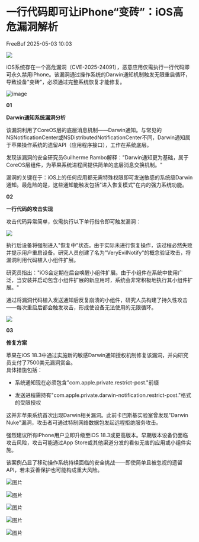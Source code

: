#  一行代码即可让iPhone“变砖”：iOS高危漏洞解析   
 FreeBuf   2025-05-03 10:03  
  
![](https://mmbiz.qpic.cn/mmbiz_gif/qq5rfBadR38jUokdlWSNlAjmEsO1rzv3srXShFRuTKBGDwkj4gvYy34iajd6zQiaKl77Wsy9mjC0xBCRg0YgDIWg/640?wx_fmt=gif "")  
  
  
iOS系统存在一个高危漏洞（CVE-2025-24091），恶意应用仅需执行一行代码即可永久禁用iPhone。该漏洞通过操作系统的Darwin通知机制触发无限重启循环，导致设备"变砖"，必须通过完整系统恢复才能修复。  
  
  
![image](https://mmbiz.qpic.cn/mmbiz_jpg/qq5rfBadR3icbm1QXk9w6O9EM8c0VvZicmhia9IcxLTuqWX9ThtlxCgz4rYNZibwxibS9xyMQVOTxMR7RvexgQ5vpiag/640?wx_fmt=jpeg&from=appmsg "")  
  
  
**01**  
  
  
  
**Darwin通知系统漏洞分析**  
  
  
该漏洞利用了CoreOS层的底层消息机制——Darwin通知。与常见的NSNotificationCenter或NSDistributedNotificationCenter不同，Darwin通知属于苹果操作系统的遗留API（应用程序接口），工作在系统底层。  
  
  
发现该漏洞的安全研究员Guilherme Rambo解释："Darwin通知更为基础，属于CoreOS层组件，为苹果系统进程间提供简单的底层消息交换机制。"  
  
  
漏洞的关键在于：iOS上的任何应用都无需特殊权限即可发送敏感的系统级Darwin通知。最危险的是，这些通知能触发包括"进入恢复模式"在内的强力系统功能。  
  
  
**02**  
  
  
  
**一行代码的攻击实现**  
  
  
攻击代码异常简单，仅需执行以下单行指令即可触发漏洞：  
  
  
![](https://mmbiz.qpic.cn/mmbiz_jpg/qq5rfBadR3icbm1QXk9w6O9EM8c0VvZicmXgUCIwjgt36lEtoGqwMgWp0PRgqvr4nZJ8t4pHSbgFicyicfaaKx46YA/640?wx_fmt=jpeg&from=appmsg "")  
  
  
执行后设备将强制进入"恢复中"状态。由于实际未进行恢复操作，该过程必然失败并提示用户重启设备。研究人员创建了名为"VeryEvilNotify"的概念验证攻击，将漏洞利用代码植入小组件扩展。  
  
  
研究员指出："iOS会定期在后台唤醒小组件扩展。由于小组件在系统中使用广泛，当安装并启动包含小组件扩展的新应用时，系统会非常积极地执行其小组件扩展。"  
  
  
通过将漏洞代码植入发送通知后反复崩溃的小组件，研究人员构建了持久性攻击——每次重启后都会触发攻击，形成使设备无法使用的无限循环。  
  
  
![](https://mmbiz.qpic.cn/mmbiz_png/qq5rfBadR3icbm1QXk9w6O9EM8c0VvZicm5zJt6ppn4o8QnTVibPm9cJibP9UInsHRuBHN7ibGhuia3cgJB1jm3uhCPQ/640?wx_fmt=png&from=appmsg "")  
  
  
  
**03**  
  
  
  
**修复方案**  
  
  
苹果在iOS 18.3中通过实施新的敏感Darwin通知授权机制修复该漏洞，并向研究员支付了7500美元漏洞赏金。  
具体措施包括：  
- 系统通知现在必须包含"com.apple.private.restrict-post."前缀  
  
- 发送进程需持有"com.apple.private.darwin-notification.restrict-post."格式的受限授权  
  
这并非苹果系统首次出现Darwin相关漏洞。此前卡巴斯基实验室曾发现"Darwin Nuke"漏洞，攻击者可通过特制网络数据包发起远程拒绝服务攻击。  
  
  
强烈建议所有iPhone用户立即升级至iOS 18.3或更高版本。早期版本设备仍面临攻击风险，攻击可能通过App Store或其他渠道分发的看似无害的应用或小组件实施。  
  
  
该案例凸显了移动操作系统持续面临的安全挑战——即使简单且被忽视的遗留API，若未妥善保护也可能构成重大风险。  
  
  
![图片](https://mmbiz.qpic.cn/mmbiz_gif/qq5rfBadR39ibFdyjP3Qp8CEJxFWljbW1y91mvSZuxibf3Q3g2rJ32FNzoYfx4yaBmWbfwcRaNicuMo3AxIck2bCw/640?wx_fmt=gif&from=appmsg&wxfrom=5&wx_lazy=1&tp=webp "")  
  
  
  
  
  
[](https://mp.weixin.qq.com/s?__biz=MjM5NjA0NjgyMA==&mid=2651319699&idx=1&sn=127e9ca1a8d55931beae293a68e3b706&scene=21#wechat_redirect)  
  
[](https://mp.weixin.qq.com/s?__biz=MjM5NjA0NjgyMA==&mid=2651319086&idx=1&sn=e2ff862babd7662c4fa06b0e069c03f2&scene=21#wechat_redirect)  
  
[](https://mp.weixin.qq.com/s?__biz=MjM5NjA0NjgyMA==&mid=2651319257&idx=1&sn=a603c646a53e3a242a2e79faf4f06239&scene=21#wechat_redirect)  
  
  
  
  
  
  
![图片](https://mmbiz.qpic.cn/mmbiz_png/qq5rfBadR39ibFdyjP3Qp8CEJxFWljbW1uEIoRxNoqa17tBBrodHPbOERbZXdjFvNZC5uz0HtCfKbKx3o3XarGQ/640?wx_fmt=other&from=appmsg&wxfrom=5&wx_lazy=1&wx_co=1&tp=webp "")  
  
  
  
  
  
  
  
  
  
  
  
  
  
  
![图片](https://mmbiz.qpic.cn/mmbiz_jpg/qq5rfBadR3icFibibPIGEfXsibI0C3or4BS5KDnCKUfVLVQGsc9BiaQTUsrwzfcianumzeLVcmibOmm2FzUqef2V6WPQQ/640?wx_fmt=other&from=appmsg&wxfrom=5&wx_lazy=1&wx_co=1&tp=webp "")  
  
  
  
  
  
![图片](https://mmbiz.qpic.cn/mmbiz_gif/qq5rfBadR38mFMbqsUOVbBDicib7jSu7FfibBxO3LTiafGpMPic7a01jnxbnwOtajXvq5j2piaII2Knau7Av5Kxvp2wA/640?wx_fmt=gif&from=appmsg&wxfrom=5&wx_lazy=1&tp=webp "")  
  
![图片](https://mmbiz.qpic.cn/mmbiz_gif/qq5rfBadR3icF8RMnJbsqatMibR6OicVrUDaz0fyxNtBDpPlLfibJZILzHQcwaKkb4ia57xAShIJfQ54HjOG1oPXBew/640?wx_fmt=gif&wxfrom=5&wx_lazy=1&tp=webp "")  
  
